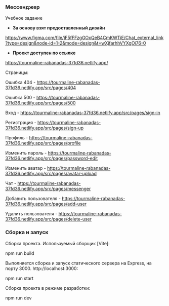 ### Мессенджер
Учебное задание

- **За основу взят предоставленный дизайн**

https://www.figma.com/file/jF5fFFzgGOxQeB4CmKWTiE/Chat_external_link?type=design&node-id=1-2&mode=design&t=wXjfarhhVYXgOi76-0

- **Проект доступен по ссылке**

https://tourmaline-rabanadas-37fd36.netlify.app/

Страницы:

Ошибка 404 - https://tourmaline-rabanadas-37fd36.netlify.app/src/pages/404

Ошибка 500 - https://tourmaline-rabanadas-37fd36.netlify.app/src/pages/500

Вход - https://tourmaline-rabanadas-37fd36.netlify.app/src/pages/sign-in

Регистрация - https://tourmaline-rabanadas-37fd36.netlify.app/src/pages/sign-up

Профиль - https://tourmaline-rabanadas-37fd36.netlify.app/src/pages/profile

Изменить пароль - https://tourmaline-rabanadas-37fd36.netlify.app/src/pages/password-edit

Изменить аватар - https://tourmaline-rabanadas-37fd36.netlify.app/src/pages/avatar-upload

Чат - https://tourmaline-rabanadas-37fd36.netlify.app/src/pages/messenger

Добавить пользователя - https://tourmaline-rabanadas-37fd36.netlify.app/src/pages/add-user

Удалить пользователя - https://tourmaline-rabanadas-37fd36.netlify.app/src/pages/delete-user


### Сборка и запуск

Сборка проекта. Используемый сборщик [Vite]:

npm run build

Выполняется сборка и запуск статического сервера на Express, на порту 3000. http://localhost:3000:

npm run start

Сборка проекта в режиме разработки:

npm run dev
